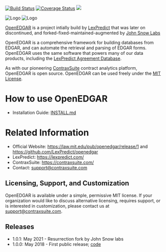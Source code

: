 [![Build Status](https://travis-ci.com/LexPredict/openedgar.svg?branch=1.0.0)](https://travis-ci.com/LexPredict/openedgar) [![Coverage Status](https://coveralls.io/repos/github/LexPredict/openedgar/badge.svg?branch=1.0.0)](https://coveralls.io/github/LexPredict/openedgar?branch=1.0.0) [![](https://tokei.rs/b1/github/lexpredict/openedgar?category=code)](https://github.com/lexpredict/openedgar)

![Logo](https://github.com/josejuanmartinez/openedgar/raw/master/lexpredict_openedgar_logo_horizontal_1_tight.png?raw=True)
![Logo](https://github.com/josejuanmartinez/openedgar/raw/master/jsl.png?raw=True)

[OpenEDGAR](openedgar.io) is a project intially build by [LexPredict](https://lexpredict.com) that was later on discontinued, and forked-fixed-maintained-augmented by [John Snow Labs](https://johnsnowlabs.com)

OpenEDGAR is a comprehensive framework for building databases from EDGAR, and can automate the retrieval and parsing of EDGAR forms.  OpenEDGAR uses the same software that powers many of our data products, including the [LexPredict Agreement Database](https://agreementdatabase.com).  

As with our pioneering [ContraxSuite](https://contraxsuite.com) contract analytics platform, OpenEDGAR is open source.  OpenEDGAR can be used freely under the [MIT License](LICENSE).

# How to use OpenEDGAR
* Installation Guide: [INSTALL.md](INSTALL.md)

# Related Information
* Official Website: https://law.mit.edu/pub/openedgar/release/1 and https://github.com/LexPredict/openedgar
* LexPredict: https://lexpredict.com/
* ContraxSuite: https://contraxsuite.com/
* Contact: support@contraxsuite.com

## Licensing, Support, and Customization
OpenEDGAR is available under a simple, permissive MIT license.  If your organization would like to discuss
alternative licensing, requires support, or is interested in customization, please contact us at [support@contraxsuite.com](mailto:support@contraxsuite.com). 


## Releases
* 1.0.1: May 2021 - Resurrection fork by John Snow labs
* 1.0.0: May 2018 - First public release; [code](https://github.com/LexPredict/openedgar/tree/1.0.0)

